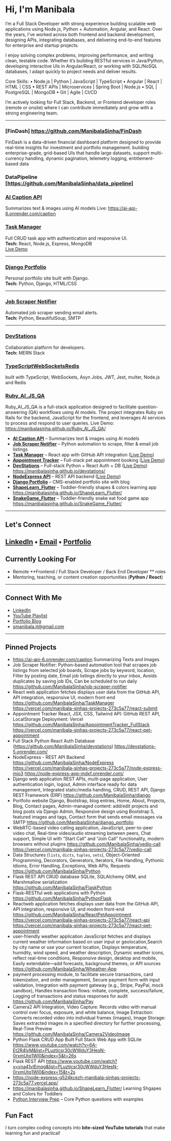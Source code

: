 # Hi, I'm Manibala 

I’m a Full Stack Developer with strong experience building scalable web applications using Node.js, Python + Automation, Angular, and React. Over the years, I’ve worked across both frontend and backend development, designing APIs, integrating databases, and delivering end-to-end features for enterprise and startup projects.

I enjoy solving complex problems, improving performance, and writing clean, testable code. Whether it’s building RESTful services in Java/Python, developing interactive UIs in Angular/React, or working with SQL/NoSQL databases, I adapt quickly to project needs and deliver results.

Core Skills:
• Node.js | Python | JavaScript | TypeScript
• Angular | React | HTML | CSS
• REST APIs | Microservices | Spring Boot | Node.js
• SQL | PostgreSQL | MongoDB
• Git | Agile | CI/CD

I’m actively looking for Full Stack, Backend, or Frontend developer roles (remote or onsite) where I can contribute immediately and grow with a strong engineering team.

---
### [FinDash] https://github.com/ManibalaSinha/FinDash
FinDash is a data-driven financial dashboard platform designed to provide real-time insights for investment and portfolio management. building enterprise-grade, grid-based UIs that handle large datasets, support multi-currency handling, dynamic pagination, telemetry logging, entitlement-based data

### DataPipeline [https://github.com/ManibalaSinha/data_pipeline]

### [AI Caption API](https://github.com/ManibalaSinha/ai-api)
Summarizes text & images using AI models
Live: https://ai-api-6.onrender.com/caption

### [Task Manager](https://github.com/ManibalaSinha/TaskManager)
Full CRUD task app with authentication and responsive UI.  
**Tech:** React, Node.js, Express, MongoDB  
 [Live Demo](https://taskmanager-demo-link.com)

---

### [Django Portfolio](https://github.com/ManibalaSinha/django_portfolio)
Personal portfolio site built with Django.  
**Tech:** Python, Django, HTML/CSS

---

### [Job Scraper Notifier](https://github.com/ManibalaSinha/job-scraper-notifier)
Automated job scraper sending email alerts.  
**Tech:** Python, BeautifulSoup, SMTP

---

### [DevStations](https://github.com/ManibalaSinha/devstations)
Collaboration platform for developers.  
**Tech:** MERN Stack

### [TypeScriptWebSocketsRedis](https://github.com/ManibalaSinha/TypeScriptWebScoketsRedis)
built with TypeScript, WebSockets, Asyn Jobs, JWT, Jest, multer, Node.js and Redis

### [Ruby_AI_JS_QA](https://github.com/ManibalaSinha/Ruby_AI_JS_QA)

Ruby_AI_JS_QA is a full-stack application designed to facilitate question-answering (QA) workflows using AI models. The project integrates Ruby on Rails for the backend, JavaScript for the frontend, and leverages AI services to process and respond to user queries.
Live Demo: https://manibalasinha.github.io/Ruby_AI_JS_QA/

* **[AI Caption API](https://ai-api-6.onrender.com/caption)** – Summarizes text & images using AI models
* **[Job Scraper Notifier](https://github.com/ManibalaSinha/job-scraper-notifier)** – Python automation to scrape, filter & email job listings
* **[Task Manager](https://github.com/ManibalaSinha/TaskManager)** – React app with GitHub API integration ([Live Demo](https://vercel.com/manibala-sinhas-projects-273c5a77/react-submit))
* **[Appointment Tracker](https://github.com/ManibalaSinha/AppointmentTracker_FullStack)** – Full-stack pet appointment booking ([Live Demo](https://vercel.com/manibala-sinhas-projects-273c5a77/react-pet-appointment))
* **[DevStations](https://github.com/ManibalaSinha/devstations)** – Full-stack Python + React Auth + DB ([Live Demo](https://devstations-5.onrender.com/)) https://manibalasinha.github.io/devstations/ 
* **[NodeExpress API](https://github.com/ManibalaSinha/NodeExpress)** – REST API backend ([Live Demo](https://node-express-app-mdxf.onrender.com/))
* **[Django Portfolio](https://github.com/ManibalaSinha/django_portfolio)** – CMS-enabled portfolio site with blog
* **[ShapeLearn\_Flutter](https://manibalasinha.github.io/ShapeLearn_Flutter/)** – Toddler-friendly shapes & colors learning app https://manibalasinha.github.io/ShapeLearn_Flutter/
* **[SnakeGame\_Flutter](https://manibalasinha.github.io/SnakeGame_Flutter/)** – Toddler-friendly snake eat food game app https://manibalasinha.github.io/SnakeGame_Flutter/

---
## Let's Connect
[LinkedIn](https://linkedin.com/in/your-link) • [Email](mailto:youremail@example.com) • [Portfolio](https://your-portfolio-link.com)
---

##  Currently Looking For

* Remote **Frontend / Full Stack Developer / Back End Developer ** roles
* Mentoring, teaching, or content creation opportunities (**Python / React**)

---

##  Connect With Me

* [LinkedIn](https://www.linkedin.com/in/manibala-sinha)
* [YouTube Playlist](https://www.youtube.com/playlist?list=PLuzticsr30cWWduY3HesN-0rxmUtq1WI0)
* [Portfolio Blog](https://devstations.blogspot.com/)
*  [smanibala.it@gmail.com](mailto:smanibala.it@gmail.com)

---

##  Pinned Projects
- https://ai-api-6.onrender.com/caption Summarizing Texts and Images
- Job Scraper Notifier: Python-based automation tool that scrapes job listings from selected job boards, Scrape jobs by keyword, location, Filter by posting date, Email job listings directly to your inbox, Avoids duplicates by saving job IDs, Can be scheduled to run daily  https://github.com/ManibalaSinha/job-scraper-notifier
- React web application fetches displays user data from the GitHub API, API integration, responsive UI, modern front-end https://github.com/ManibalaSinha/TaskManager https://vercel.com/manibala-sinhas-projects-273c5a77/react-submit
- Appointment Tracker React, JSX, CSS, Tailwind API: GitHub REST API, LocalStorage Deployment: Vercel https://github.com/ManibalaSinha/AppointmentTracker_FullStack https://vercel.com/manibala-sinhas-projects-273c5a77/react-pet-appointment
- Full Stack Python React Auth Database (https://github.com/ManibalaSinha/devstations) https://devstations-5.onrender.com/
- NodeExpress - REST API Backend https://github.com/ManibalaSinha/NodeExpress https://vercel.com/manibala-sinhas-projects-273c5a77/node-express-mio3 https://node-express-app-mdxf.onrender.com/
- Django web application REST APIs, multi-page application, User authentication login, logout, Admin interface ready for data management, Integrated static/media handling, CRUD, REST API, Django REST Framework (DRF) https://github.com/ManibalaSinha/django
- Portfolio website Django, Bootstrap, blog entries, Home, About, Projects, Blog, Contact pages, Admin-managed content: add/edit projects and blog posts via Django Admin, Responsive design using Bootstrap 5, featured images and tags, Contact form that sends email   messages via SMTP https://github.com/ManibalaSinha/django_portfolio
- WebRTC-based video calling application, JavaScript, peer-to-peer video chat, Real-time video/audio streaming between peers, Chat support, Simple UI with “Start Call” and “Join Call” functionality, modern browsers without plugins https://github.com/ManibalaSinha/vedio-call https://vercel.com/manibala-sinhas-projects-273c5a77/vedio-call
- Data Structures (`lists`, `dicts`, `tuples`, `sets`), Object-Oriented Programming, Decorators, Generators, Iterators, File Handling, Pythonic Idioms, Error Handling, Exceptions, Web APIs, Requests https://github.com/ManibalaSinha/Python
- Flask REST API CRUD database SQLite, SQLAlchemy ORM, and Marshmallow serialization https://github.com/ManibalaSinha/FlaskPython
- Flask-RESTful web applications with Python https://github.com/ManibalaSinha/PythonFlask
- Reactweb application fetches displays user data from the GitHub API, API integration, responsive UI, and modern front-end https://github.com/ManibalaSinha/ReactPetAppointment https://vercel.com/manibala-sinhas-projects-273c5a77/react-api https://vercel.com/manibala-sinhas-projects-273c5a77/react-pet-appointment
- user-friendly weather application JavaScript fetches and displays current weather information based on user input or geolocation,Search by city name or use your current location, Displays temperature, humidity, wind speed, and weather description, Dynamic weather icons, reflect real-time conditions, Responsive design, desktop and mobile, Easily extendable—add forecasts, background themes, or API sources https://github.com/ManibalaSinha/Wheather-App
- payment processing module, to facilitate secure transactions, card tokenization, and order management, Secure payment form with input validation, Integration with payment gateway (e.g., Stripe, PayPal, mock sandbox), Handles transaction flows: initiate, complete, success/failure, Logging of transactions and status responses for audit https://github.com/ManibalaSinha/Pay
- Camera2 API Integration, Video Capture: Records video with manual control over focus, exposure, and white balance, Image Extraction: Converts recorded video into individual frames (images), Image Storage: Saves extracted images in a specified directory for further processing, Real-Time Preview https://github.com/ManibalaSinha/Camera2VideoImage
- Python Flask CRUD App Built Full Stack Web App with SQLite https://www.youtube.com/watch?v=6A-Et2R4lvM&list=PLuzticsr30cWWduY3HesN-0rxmUtq1WI0&index=5&t=26s
- Flask REST API https://www.youtube.com/watch?v=vna41vlEmqg&list=PLuzticsr30cWWduY3HesN-0rxmUtq1WI0&index=15&t=2s
- https://node-express-g524kcezh-manibala-sinhas-projects-273c5a77.vercel.app/
-  https://manibalasinha.github.io/ShapeLearn_Flutter/ Learning Shgapes and Colors for Toddlers
- [ Python Interview Prep](https://github.com/ManibalaSinha/Python-Interview) – Core Python questions with examples


##  Fun Fact

I turn complex coding concepts into **bite-sized YouTube tutorials** that make learning fun and practical!
